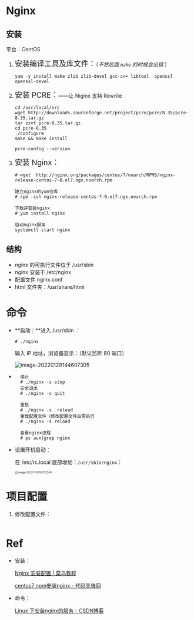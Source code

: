 # Nginx

## 安装

平台：CentOS

1. <span style="font-size:20px">安装编译工具及库文件：</span>（*不然后面 `make` 的时候会出错* ）

    ```shell
    yum -y install make zlib zlib-devel gcc-c++ libtool  openssl openssl-devel
    ```

2. <span style="font-size:20px">安装 PCRE：</span>——让 Niginx 支持 Rewrite

    ```shell
    cd /usr/local/src
    wget http://downloads.sourceforge.net/project/pcre/pcre/8.35/pcre-8.35.tar.gz
    tar zxvf pcre-8.35.tar.gz
    cd pcre-8.35
    ./configure
    make && make install
    ```

    ```shell
    pcre-config --version
    ```

3. <span style="font-size:20px">安装 Nginx：</span>

    ```shell
    # wget  http://nginx.org/packages/centos/7/noarch/RPMS/nginx-release-centos-7-0.el7.ngx.noarch.rpm
     
    建立nginx的yum仓库
    # rpm -ivh nginx-release-centos-7-0.el7.ngx.noarch.rpm
     
    下载并安装nginx
    # yum install nginx
     
    启动nginx服务
    systemctl start nginx
    ```



## 结构

+ nginx 的可执行文件位于 /usr/sbin
+ nginx 安装于 /etc/nginx 
+ 配置文件 nginx.conf
+ html 文件夹：/usr/share/html



# 命令

+ **启动：**进入 /usr/sbin ：

    ```shell
    # ./nginx
    ```

    输入 IP 地址，浏览器显示：（默认监听 80 端口）

    ![image-20220129144607305](https://gitee.com/ethereal-bang/images/raw/master/20220129144614.png)

+ ```shell
    停止
    # ./nginx -s stop
    安全退出
    # ./nginx -s quit
    
    重启
    # ./nginx -s  reload
    重载配置文件（修改配置文件后需执行
    # ./nginx -s reload
    
    查看nginx进程
    # ps aux|grep nginx
    ```

+ 设置开机启动：

    在 /etc/rc.local 底部增加：`/usr/sbin/nginx`：

    <img src="https://gitee.com/ethereal-bang/images/raw/master/20220129150102.png" alt="image-20220129150102546" style="zoom: 50%;" />



# 项目配置

1. 修改配置文件：

    ```
    ```

    



# Ref

+ 安装：

    [Nginx 安装配置 | 菜鸟教程](https://www.runoob.com/linux/nginx-install-setup.html)
    
    [centos7 npm安装nginx - 代码先锋网](https://codeleading.com/article/8075388541/)

+ 命令：

    [Linux 下安装nginx的服务 - CSDN博客](https://blog.csdn.net/qq_15901351/article/details/87970932)